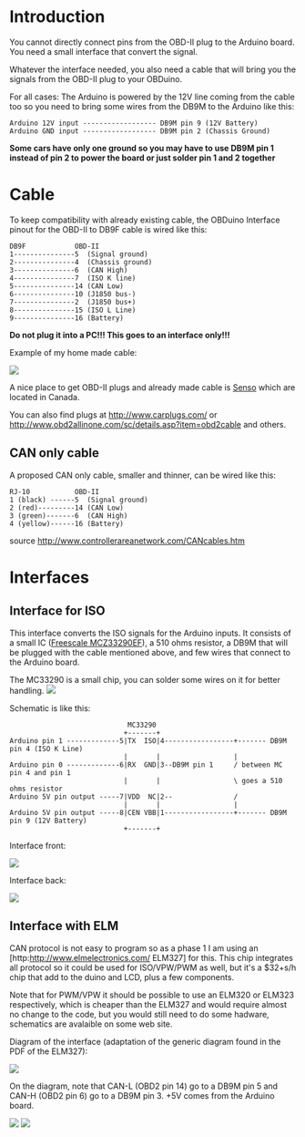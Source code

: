 

# Introduction #

You cannot directly connect pins from the OBD-II plug to the Arduino board. You need a small interface that convert the signal.

Whatever the interface needed, you also need a cable that will bring you the signals from the OBD-II plug to your OBDuino.

For all cases:
The Arduino is powered by the 12V line coming from the cable too so you need to bring some wires from the DB9M to the Arduino like this:
```
Arduino 12V input ------------------ DB9M pin 9 (12V Battery)
Arduino GND input ------------------ DB9M pin 2 (Chassis Ground)
```
**Some cars have only one ground so you may have to use DB9M pin 1 instead of pin 2 to power the board or just solder pin 1 and 2 together**

# Cable #

To keep compatibility with already existing cable, the OBDuino Interface pinout for the OBD-II to DB9F cable is wired like this:

```
DB9F			OBD-II
1---------------5  (Signal ground)
2---------------4  (Chassis ground)
3---------------6  (CAN High)
4---------------7  (ISO K line)
5---------------14 (CAN Low)
6---------------10 (J1850 bus-)
7---------------2  (J1850 bus+)
8---------------15 (ISO L Line)
9---------------16 (Battery)
```
**Do not plug it into a PC!!! This goes to an interface only!!!**

Example of my home made cable:

![](https://github.com/Magister54/opengauge/pictures/obd2_cable.jpg)

A nice place to get OBD-II plugs and already made cable is [Senso](http://www.sensolutions.com/products/browse-products/) which are located in Canada.

You can also find plugs at http://www.carplugs.com/ or http://www.obd2allinone.com/sc/details.asp?item=obd2cable and others.

## CAN only cable ##

A proposed CAN only cable, smaller and thinner, can be wired like this:
```
RJ-10     		OBD-II
1 (black) ------5  (Signal ground)
2 (red)---------14 (CAN Low)
3 (green)-------6  (CAN High)
4 (yellow)------16 (Battery)
```
source http://www.controllerareanetwork.com/CANcables.htm

# Interfaces #

## Interface for ISO ##

This interface converts the ISO signals for the Arduino inputs.
It consists of a small IC ([Freescale MCZ33290EF](http://www.freescale.com/webapp/sps/site/prod_summary.jsp?code=MC33290)), a 510 ohms resistor, a DB9M that will be plugged with the cable mentioned above, and few wires that connect to the Arduino board.

The MC33290 is a small chip, you can solder some wires on it for better handling.
![](https://github.com/Magister54/opengauge/pictures/MC33290.jpg)

Schematic is like this:
```
                             MC33290
                            +-------+
Arduino pin 1 -------------5|TX  ISO|4-----------------+------- DB9M pin 4 (ISO K Line)
                            |       |                  |
Arduino pin 0 -------------6|RX  GND|3--DB9M pin 1     / between MC pin 4 and pin 1
                            |       |                  \ goes a 510 ohms resistor
Arduino 5V pin output -----7|VDD  NC|2--               /
                            |       |                  |
Arduino 5V pin output -----8|CEN VBB|1-----------------+------- DB9M pin 9 (12V Battery)
                            +-------+
```

Interface front:

![](https://github.com/Magister54/opengauge/pictures/iso_interface.jpg)

Interface back:

![](https://github.com/Magister54/opengauge/pictures/iso_interface_back.jpg)


## Interface with ELM ##

CAN protocol is not easy to program so as a phase 1 I am using an [http:http://www.elmelectronics.com/ ELM327] for this. This chip integrates all protocol so it could be used for ISO/VPW/PWM as well, but it's a $32+s/h chip that add to the duino and LCD, plus a few components.

Note that for PWM/VPW it should be possible to use an ELM320 or ELM323 respectively, which is cheaper than the ELM327 and would require almost no change to the code, but you would still need to do some hadware, schematics are avalaible on some web site.

Diagram of the interface (adaptation of the generic diagram found in the PDF of the ELM327):

![](https://github.com/Magister54/opengauge/pictures/CANduino.gif)

On the diagram, note that CAN-L (OBD2 pin 14) go to a DB9M pin 5 and CAN-H (OBD2 pin 6) go to a DB9M pin 3. +5V comes from the Arduino board.

![](https://github.com/Magister54/opengauge/pictures/CAN_Interface_front.jpg)
![](https://github.com/Magister54/opengauge/pictures/CAN_Interface_back.jpg)
